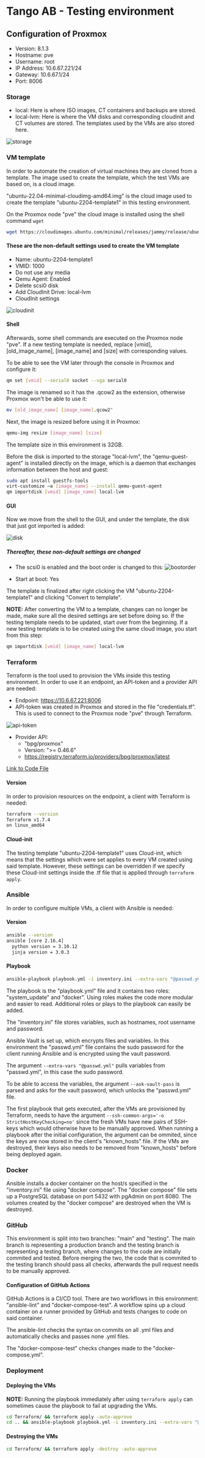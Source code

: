 # Tango AB - Testing environment

## Configuration of Proxmox

- Version: 8.1.3
- Hostname: pve
- Username: root
- IP Address: 10.6.67.221/24
- Gateway: 10.6.67.1/24
- Port: 8006

### Storage

- local: Here is where ISO images, CT containers and backups are stored.
- local-lvm: Here is where the VM disks and corresponding cloudinit and CT volumes are stored. The templates used by the VMs are also stored here.

![storage](images/image5.png)

### VM template

In order to automate the creation of virtual machines they are cloned from a template. The image used to create the template, which the test VMs are based on, is a cloud image.  

"ubuntu-22.04-minimal-cloudimg-amd64.img" is the cloud image used to create the template "ubuntu-2204-template1" in this testing environment.

On the Proxmox node "pve" the cloud image is installed using the shell command `wget`

```bash
wget https://cloudimages.ubuntu.com/minimal/releases/jammy/release/ubuntu-22.04-minimal-cloudimg-amd64.img" 
```

#### These are the non-default settings used to create the  VM template

- Name: ubuntu-2204-template1
- VMID: 1000
- Do not use any media
- Qemu Agent: Enabled
- Delete scsi0 disk
- Add CloudInit Drive: local-lvm
- CloudInit settings
  
![cloudinit](images/image1.png)

#### Shell

Afterwards, some shell commands are executed on the Proxmox node "pve". If a new testing template is needed, replace [vmid], [old_image_name], [image_name] and [size] with corresponding values.  

To be able to see the VM later through the console in Proxmox and configure it:  

```bash
qm set [vmid] --serial0 socket --vga serial0 
```

The image is renamed so it has the .qcow2 as the extension, otherwise Proxmox won't be able to use it:

```bash
mv [old_image_name] [image_name].qcow2" 
```

Next, the image is resized before using it in Proxmox:

```bash
qemu-img resize [image_name] [size] 
``` 

The template size in this environment is 32GB.

Before the disk is imported to the storage "local-lvm", the "qemu-guest-agent" is installed directly on the image, which is a daemon that exchanges information between the host and guest:

```bash
sudo apt install guestfs-tools
virt-customize –a [image_name] --install qemu-guest-agent 
qm importdisk [vmid] [image_name] local-lvm 
```

#### GUI

Now we move from the shell to the GUI, and under the template, the disk that just got imported is added:

![disk](images/image3.png)

##### Thereafter, these non-default settings are changed
- The scsi0 is enabled and the boot order is changed to this:
![bootorder](images/image2.png)

- Start at boot: Yes

The template is finalized after right clicking the VM "ubuntu-2204-template1" and clicking "Convert to template".

**NOTE:** After converting the VM to a template, changes can no longer be made, make sure all the desired settings are set before doing so. If the testing template needs to be updated, start over from the beginning. If a new testing template is to be created using the same cloud image, you start from this step:

```bash
qm importdisk [vmid] [image_name] local-lvm
```

### Terraform

Terraform is the tool used to provision the VMs inside this testing environment. In order to use it an endpoint, an API-token and a provider API are needed:

- Endpoint: https://10.6.67.221:8006
- API-token was created in Proxmox and stored in the file "credentials.tf". This is used to connect to the Proxmox node "pve" through Terraform.

![api-token](images/image4.png)

- Provider API: 
  - "bpg/proxmox" 
  - Version: ">= 0.46.6" 
  - https://registry.terraform.io/providers/bpg/proxmox/latest

[Link to Code File](Terraform)

#### Version

In order to provision resources on the endpoint, a client with Terraform is needed:

```bash
terraform --version
Terraform v1.7.4
on linux_amd64
```

#### Cloud-init

The testing template "ubuntu-2204-template1" uses Cloud-init, which means that the settings which were set applies to every VM created using said template. However, these settings can be overridden if we specify these Cloud-init settings inside the .tf file that is applied through `terraform apply`.

### Ansible

In order to configure multiple VMs, a client with Ansible is needed:

#### Version

```bash
ansible --version
ansible [core 2.16.4]
  python version = 3.10.12
  jinja version = 3.0.3
```

#### Playbook

```bash
ansible-playbook playbook.yml -i inventory.ini --extra-vars "@passwd.yml" --ask-vault-pass --ssh-common-args='-o StrictHostKeyChecking=no'
```

The playbook is the "playbook.yml" file and it contains two roles: "system_update" and "docker". Using roles makes the code more modular and easier to read. Additional roles or plays to the playbook can easily be added.

The "inventory.ini" file stores variables, such as hostnames, root username and password.

Ansible Vault is set up, which encrypts files and variables. In this environment the "passwd.yml" file contains the sudo password for the client running Ansible and is encrypted using the vault password.

The argument `--extra-vars "@passwd.yml"` pulls variables from "passwd.yml", in this case the sudo password.

To be able to access the variables, the argument `--ask-vault-pass` is parsed and asks for the vault password, which unlocks the "passwd.yml" file. 

The first playbook that gets executed, after the VMs are provisioned by Terraform, needs to have the argument `--ssh-common-args='-o StrictHostKeyChecking=no'` since the fresh VMs have new pairs of SSH-keys which would otherwise have to be manually approved. When running a playbook after the initial configuration, the argument can be ommited, since the keys are now stored in the client's "known_hosts" file. If the VMs are destroyed, their keys also needs to be removed from "known_hosts" before being deployed again.

### Docker 

Ansible installs a docker container on the host/s specified in the "inventory.ini" file using "docker compose". The "docker compose" file sets up a PostgreSQL database on port 5432 with pgAdmin on port 8080. The volumes created by the "docker compose" are destroyed when the VM is destroyed.
 
### GitHub 

This environment is split into two branches: "main" and "testing". The main branch is representing a production branch and the testing branch is representing a testing branch, where changes to the code are initially commited and tested. Before merging the two, the code that is commited to the testing branch should pass all checks, afterwards the pull request needs to be manually approved.

#### Configuration of GitHub Actions 

GitHub Actions is a CI/CD tool. There are two workflows in this environment: "ansible-lint" and "docker-compose-test". A workflow spins up a cloud container on a runner provided by GitHub and tests changes to code on said container.

The ansible-lint checks the syntax on commits on all .yml files and automatically checks and passes none .yml files.

The "docker-compose-test" checks changes made to the "docker-compose.yml".

### Deployment

#### Deploying the VMs

**NOTE:** Running the playbook immediately after using `terraform apply` can sometimes cause the playbook to fail at upgrading the VMs.

```bash
cd Terraform/ && terraform apply -auto-approve
cd .. && ansible-playbook playbook.yml -i inventory.ini --extra-vars "@passwd.yml" --ask-vault-pass --ssh-common-args='-o StrictHostKeyChecking=no'
```

#### Destroying the VMs

```bash
cd Terraform/ && terraform apply -destroy -auto-approve
```
